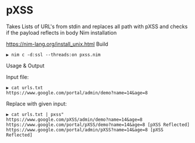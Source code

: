 # pXSS


Takes Lists of URL's from stdin and replaces all path with pXSS and checks if the payload reflects in body
Nim installation

https://nim-lang.org/install_unix.html
Build
```
▶ nim c -d:ssl --threads:on pxss.nim
```
Usage & Output

Input file:
```
▶ cat urls.txt
https://www.google.com/portal/admin/demo?name=14&age=8
```

Replace with given input:

```
▶ cat urls.txt | pxss"
https://www.google.com/pXSS/admin/demo?name=14&age=8
https://www.google.com/portal/pXSS/demo?name=14&age=8 [pXSS Reflected]
https://www.google.com/portal/admin/pXSS?name=14&age=8 [pXSS Reflected]
```
